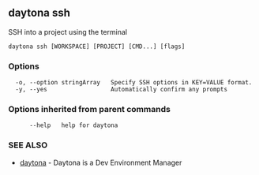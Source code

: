 ## daytona ssh

SSH into a project using the terminal

```
daytona ssh [WORKSPACE] [PROJECT] [CMD...] [flags]
```

### Options

```
  -o, --option stringArray   Specify SSH options in KEY=VALUE format.
  -y, --yes                  Automatically confirm any prompts
```

### Options inherited from parent commands

```
      --help   help for daytona
```

### SEE ALSO

* [daytona](daytona.md)	 - Daytona is a Dev Environment Manager

